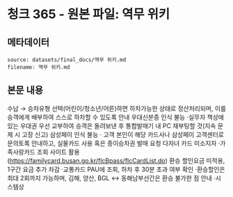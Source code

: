 # 청크 365 - 원본 파일: 역무 위키

## 메타데이터

```
source: datasets/final_docs/역무 위키.md
filename: 역무 위키.md
```

## 본문 내용

수납 → 승차유형 선택(어린이/청소년/어른)하면 하차가능한 상태로 정산처리되며, 이를 승객에게 배부하여 스스로 하차할 수 있도록 안내 우대신분증 인식 불능 ·실무자 책상에 있는 우대권 우선 교부하여 승객은 돌려보낸 후 통합발매기 내 PC 재부팅할 것(지속 문제 시 고장 신고) 삼성페이 인식 불능 · 고객 본인이 해당 카드사나 삼성페이 고객센터로 문의토록 안내하고, 실물카드 사용 혹은 종이승차권 발매 요청 다자녀 카드 미소지자 ·가족사랑카드 조회 사이트 활용 (https://familycard.busan.go.kr/flcBpass/flcCardList.do) 환승 할인요금 미적용, 1구간 요금 추가 차감 ·교통카드 PAU에 조회, 하차 후 30분 초과 여부 확인 ·환승할인은 최대 2회까지 가능하며, 김해, 양산, BGL ↔ 동해남부선간은 환승 불가한 점 안내 ·시스템상